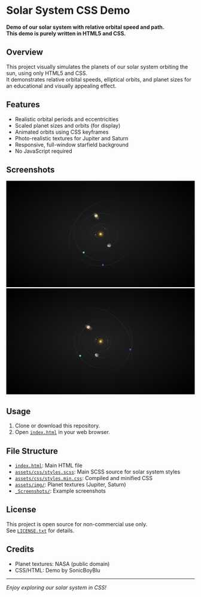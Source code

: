# Solar System CSS Demo

**Demo of our solar system with relative orbital speed and path.  
This demo is purely written in HTML5 and CSS.**

## Overview

This project visually simulates the planets of our solar system orbiting the sun, using only HTML5 and CSS.  
It demonstrates relative orbital speeds, elliptical orbits, and planet sizes for an educational and visually appealing effect.

## Features

- Realistic orbital periods and eccentricities
- Scaled planet sizes and orbits (for display)
- Animated orbits using CSS keyframes
- Photo-realistic textures for Jupiter and Saturn
- Responsive, full-window starfield background
- No JavaScript required

## Screenshots

![Screenshot 1](_Screenshots/_screenshot01.png)
![Screenshot 2](_Screenshots/_screenshot02.png)

## Usage

1. Clone or download this repository.
2. Open [`index.html`](index.html) in your web browser.

## File Structure

- [`index.html`](index.html): Main HTML file
- [`assets/css/styles.scss`](assets/css/styles.scss): Main SCSS source for solar system styles
- [`assets/css/styles.min.css`](assets/css/styles.min.css): Compiled and minified CSS
- [`assets/img/`](assets/img/): Planet textures (Jupiter, Saturn)
- [`_Screenshots/`](./_Screenshots/): Example screenshots

## License

This project is open source for non-commercial use only.  
See [`LICENSE.txt`](LICENSE.txt) for details.

## Credits

- Planet textures: NASA (public domain)
- CSS/HTML: Demo by SonicBoyBlu

---

_Enjoy exploring our solar system in CSS!_

